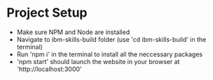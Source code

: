 # Project Setup

- Make sure NPM and Node are installed 
- Navigate to ibm-skills-build folder (use 'cd ibm-skills-build' in the terminal)
- Run 'npm i' in the terminal to install all the neccessary packages
- 'npm start' should launch the website in your browser at 'http://localhost:3000'

